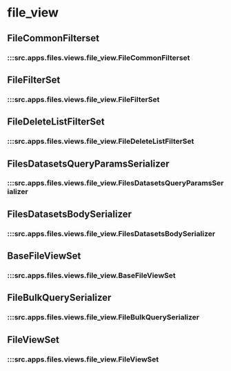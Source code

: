 # file_view

## FileCommonFilterset

### :::src.apps.files.views.file_view.FileCommonFilterset

## FileFilterSet

### :::src.apps.files.views.file_view.FileFilterSet

## FileDeleteListFilterSet

### :::src.apps.files.views.file_view.FileDeleteListFilterSet

## FilesDatasetsQueryParamsSerializer

### :::src.apps.files.views.file_view.FilesDatasetsQueryParamsSerializer

## FilesDatasetsBodySerializer

### :::src.apps.files.views.file_view.FilesDatasetsBodySerializer

## BaseFileViewSet

### :::src.apps.files.views.file_view.BaseFileViewSet

## FileBulkQuerySerializer

### :::src.apps.files.views.file_view.FileBulkQuerySerializer

## FileViewSet

### :::src.apps.files.views.file_view.FileViewSet

